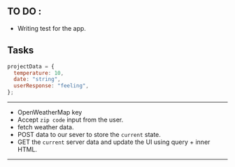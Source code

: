 ## TO DO :

- Writing test for the app.

## Tasks

```js
projectData = {
  temperature: 10,
  date: "string",
  userResponse: "feeling",
};
```

---

- OpenWeatherMap key
- Accept `zip code` input from the user.
- fetch weather data.
- POST data to our sever to store the `current` state.
- GET the `current` server data and update the UI using query + inner HTML.

---
